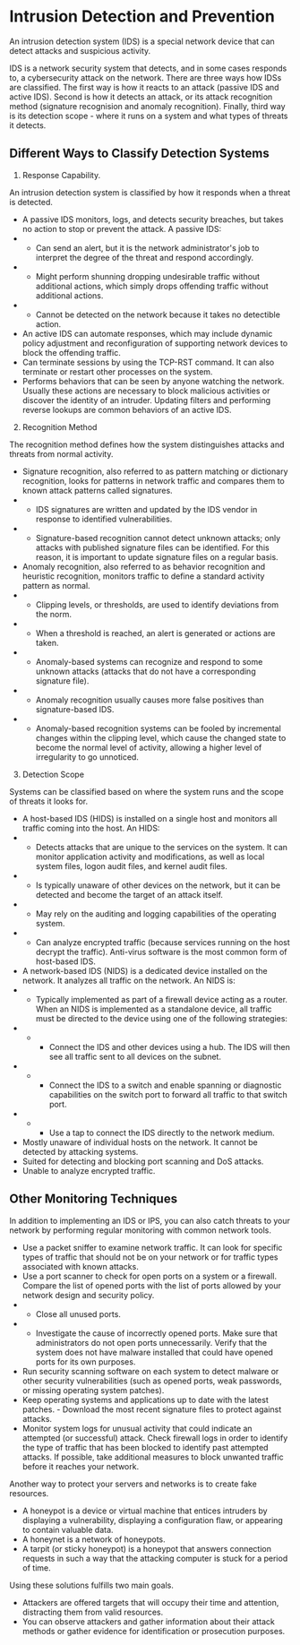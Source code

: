 # Intrusion Detection and Prevention

An intrusion detection system (IDS) is a special network device that can detect attacks and suspicious activity.

IDS is a network security system that detects, and in some cases responds to, a cybersecurity attack on the network. There are three ways how IDSs are classified. The first way is how it reacts to an attack (passive IDS and active IDS). Second is how it detects an attack, or its attack recognition method (signature recognision and anomaly recognition). Finally, third way is its detection scope - where it runs on a system and what types of threats it detects.

## Different Ways to Classify Detection Systems

1. Response Capability.

An intrusion detection system is classified by how it responds when a threat is detected.
- A passive IDS monitors, logs, and detects security breaches, but takes no action to stop or prevent the attack. A passive IDS:
- - Can send an alert, but it is the network administrator's job to interpret the degree of the threat and respond accordingly.
- - Might perform shunning dropping undesirable traffic without additional actions, which simply drops offending traffic without additional actions.
- - Cannot be detected on the network because it takes no detectible action.
- An active IDS can automate responses, which may include dynamic policy adjustment and reconfiguration of supporting network devices to block the offending traffic.
- Can terminate sessions by using the TCP-RST command. It can also terminate or restart other processes on the system.
- Performs behaviors that can be seen by anyone watching the network. Usually these actions are necessary to block malicious activities or discover the identity of an intruder. Updating filters and performing reverse lookups are common behaviors of an active IDS.

2. Recognition Method

The recognition method defines how the system distinguishes attacks and threats from normal activity.
- Signature recognition, also referred to as pattern matching or dictionary recognition, looks for patterns in network traffic and compares them to known attack patterns called signatures.
- - IDS signatures are written and updated by the IDS vendor in response to identified vulnerabilities.
- - Signature-based recognition cannot detect unknown attacks; only attacks with published signature files can be identified. For this reason, it is important to update signature files on a regular basis.
- Anomaly recognition, also referred to as behavior recognition and heuristic recognition, monitors traffic to define a standard activity pattern as normal.
- - Clipping levels, or thresholds, are used to identify deviations from the norm.
- - When a threshold is reached, an alert is generated or actions are taken.
- - Anomaly-based systems can recognize and respond to some unknown attacks (attacks that do not have a corresponding signature file).
- - Anomaly recognition usually causes more false positives than signature-based IDS.
- - Anomaly-based recognition systems can be fooled by incremental changes within the clipping level, which cause the changed state to become the normal level of activity, allowing a higher level of irregularity to go unnoticed.

3. Detection Scope

Systems can be classified based on where the system runs and the scope of threats it looks for.
- A host-based IDS (HIDS) is installed on a single host and monitors all traffic coming into the host. An HIDS:
- - Detects attacks that are unique to the services on the system. It can monitor application activity and modifications, as well as local system files, logon audit files, and kernel audit files.
- - Is typically unaware of other devices on the network, but it can be detected and become the target of an attack itself.
- - May rely on the auditing and logging capabilities of the operating system.
- - Can analyze encrypted traffic (because services running on the host decrypt the traffic).
Anti-virus software is the most common form of host-based IDS.
- A network-based IDS (NIDS) is a dedicated device installed on the network. It analyzes all traffic on the network. An NIDS is:
- - Typically implemented as part of a firewall device acting as a router. When an NIDS is implemented as a standalone device, all traffic must be directed to the device using one of the following strategies:
- - - Connect the IDS and other devices using a hub. The IDS will then see all traffic sent to all devices on the subnet.
- - - Connect the IDS to a switch and enable spanning or diagnostic capabilities on the switch port to forward all traffic to that switch port.
- - - Use a tap to connect the IDS directly to the network medium.
- Mostly unaware of individual hosts on the network. It cannot be detected by attacking systems.
- Suited for detecting and blocking port scanning and DoS attacks.
- Unable to analyze encrypted traffic.

## Other Monitoring Techniques

In addition to implementing an IDS or IPS, you can also catch threats to your network by performing regular monitoring with common network tools.

- Use a packet sniffer to examine network traffic. It can look for specific types of traffic that should not be on your network or for traffic types associated with known attacks.
- Use a port scanner to check for open ports on a system or a firewall. Compare the list of opened ports with the list of ports allowed by your network design and security policy.
- - Close all unused ports.
- - Investigate the cause of incorrectly opened ports. Make sure that administrators do not open ports unnecessarily. Verify that the system does not have malware installed that could have opened ports for its own purposes.
- Run security scanning software on each system to detect malware or other security vulnerabilities (such as opened ports, weak passwords, or missing operating system patches).
- Keep operating systems and applications up to date with the latest patches. - Download the most recent signature files to protect against attacks.
- Monitor system logs for unusual activity that could indicate an attempted (or successful) attack. Check firewall logs in order to identify the type of traffic that has been blocked to identify past attempted attacks. If possible, take additional measures to block unwanted traffic before it reaches your network.

Another way to protect your servers and networks is to create fake resources.
- A honeypot is a device or virtual machine that entices intruders by displaying a vulnerability, displaying a configuration flaw, or appearing to contain valuable data.
- A honeynet is a network of honeypots.
- A tarpit (or sticky honeypot) is a honeypot that answers connection requests in such a way that the attacking computer is stuck for a period of time.

Using these solutions fulfills two main goals.
- Attackers are offered targets that will occupy their time and attention, distracting them from valid resources.
- You can observe attackers and gather information about their attack methods or gather evidence for identification or prosecution purposes.
